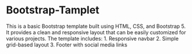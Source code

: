# Bootstrap-Tamplet
This is a basic Bootstrap template built using HTML, CSS, and Bootstrap 5. It provides a clean and responsive layout that can be easily customized for various projects. The template includes: 1. Responsive navbar 2. Simple grid-based layout 3. Footer with social media links
